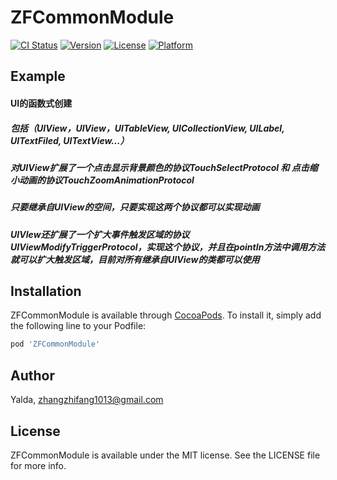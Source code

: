 # ZFCommonModule

[![CI Status](https://img.shields.io/travis/Macoming/ZFCommonModule.svg?style=flat)](https://travis-ci.org/Macoming/ZFCommonModule)
[![Version](https://img.shields.io/cocoapods/v/ZFCommonModule.svg?style=flat)](https://cocoapods.org/pods/ZFCommonModule)
[![License](https://img.shields.io/cocoapods/l/ZFCommonModule.svg?style=flat)](https://cocoapods.org/pods/ZFCommonModule)
[![Platform](https://img.shields.io/cocoapods/p/ZFCommonModule.svg?style=flat)](https://cocoapods.org/pods/ZFCommonModule)

## Example

#### UI的函数式创建

##### 包括（UIView，UIView，UITableView, UICollectionView, UILabel, UITextFiled, UITextView...）

##### 对UIView扩展了一个点击显示背景颜色的协议TouchSelectProtocol 和 点击缩小动画的协议TouchZoomAnimationProtocol

##### 只要继承自UIView的空间，只要实现这两个协议都可以实现动画

##### UIVIew还扩展了一个扩大事件触发区域的协议UIViewModifyTriggerProtocol，实现这个协议，并且在pointIn方法中调用方法就可以扩大触发区域，目前对所有继承自UIView的类都可以使用

## Installation

ZFCommonModule is available through [CocoaPods](https://cocoapods.org). To install
it, simply add the following line to your Podfile:

```ruby
pod 'ZFCommonModule'
```

## Author

Yalda, zhangzhifang1013@gmail.com

## License

ZFCommonModule is available under the MIT license. See the LICENSE file for more info.
